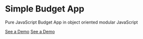 # Simple Budget App
Pure JavaScript Budget App in object oriented modular JavaScript

[See a Demo](https://r66ff.github.io/budget.html)
[See a Demo](https://r66ff.github.io/budget.html)
